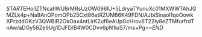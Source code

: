 $START$EHollZTNcahWU8rMRsUzOW096lU+5LdryaTYunuXc01MXWWTAhJGMZLk4p+Na9AnOPomOPb25Cxt86etRZUM66K49FDN/AJbiSinaol1qoOowkXPrzddGKzV3QWBiR2OkOax4ntLirK2uf6eAUpGcHrov6T22Iy8eZTMfurfrdTnAw/aDGy58Ze9Ug1DJFD/B4W0CDvv6pN1iuS7/ms+Pg==$END$